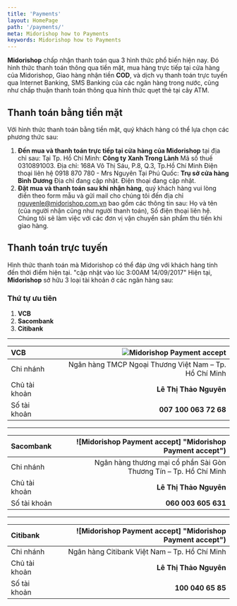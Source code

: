 ```yaml
---
title: 'Payments'
layout: HomePage
path: '/payments/'
meta: Midorishop how to Payments
keywords: Midorishop how to Payments
---
```


**Midorishop** chấp nhận thanh toán qua 3 hình thức phổ biến hiện nay. Đó hình thức thanh toán thông qua tiền mặt, mua hàng trực tiếp tại cửa hàng của Midorishop, Giao hàng nhận tiền **COD**, và dịch vụ thanh toán trực tuyến qua Internet Banking, SMS Banking của các ngân hàng trong nước, cũng như chấp thuận thanh toán thông qua hình thức quẹt thẻ tại cây ATM.

## Thanh toán bằng tiền mặt

Với hình thức thanh toán bằng tiền mặt, quý khách hàng có thể lựa chọn các phương thức sau:
1. **Đến mua và thanh toán trực tiếp tại cửa hàng của Midorishop** tại địa chỉ sau:
Tại Tp. Hồ Chí Minh:
**Công ty Xanh Trong Lành**
Mã số thuế 0310891003.
Địa chỉ: 168A Võ Thị Sáu, P.8, Q.3, Tp.Hồ Chí Minh
Điện thoại liên hệ 0918 870 780 - Mrs Nguyên
Tại Phú Quốc:
**Trụ sở cửa hàng Bình Dương**
Địa chỉ đang cập nhật.
Điện thoại đang cập nhật.
2. **Đặt mua và thanh toán sau khi nhận hàng**, quý khách hàng vui lòng điền theo form mẫu và gửi mail cho chúng tôi đến địa chỉ nguyenle@midorishop.com.vn bao gồm các thông tin sau: Họ và tên (của người nhận cũng như người thanh toán), Số điện thoại liên hệ. Chúng tôi sẽ làm việc với các đơn vị vận chuyển sản phẩm thu tiền khi giao hàng.

## Thanh toán trực tuyến

Hình thức thanh toán mà Midorishop có thể đáp ứng với khách hàng tính đến thời điểm hiện tại. "cập nhật vào lúc 3:00AM 14/09/2017"
Hiện tại, **Midorishop** sở hữu 3 loại tài khoản ở các ngân hàng sau:

### Thứ tự ưu tiên

1. **VCB**
2. **Sacombank**
3. **Citibank**


---

| **VCB** |  |  ![Midorishop Payment accept](http://cdn.bakadono.com/assets/img/favicons/bakadono/payment/vietcombank.jpg "Midorishop Payment accept") |
|:-----------|------------:|------------:|
| Chi nhánh       |  |         Ngân hàng TMCP Ngoại Thương Việt Nam – Tp. Hồ Chí Minh |
| Chủ tài khoản     |  |       **Lê Thị Thảo Nguyên** |
| Số tài khoản       |  |         **007 100 063 72 68** |

---

| **Sacombank** |  |  ![Midorishop Payment accept] "Midorishop Payment accept") |
|:-----------|------------:|------------:|
| Chi nhánh       |  |         Ngân hàng thương mại cổ phần Sài Gòn Thương Tín – Tp. Hồ Chí Minh |
| Chủ tài khoản     |  |       **Lê Thị Thảo Nguyên** |
| Số tài khoản       |  |         **060 003  605 631** |

---

| **Citibank** |  |  ![Midorishop Payment accept] "Midorishop Payment accept") |
|:-----------|------------:|------------:|
| Chi nhánh       |  |         Ngân hàng Citibank Việt Nam – Tp. Hồ Chí Minh |
| Chủ tài khoản     |  |       **Lê Thị Thảo Nguyên** |
| Số tài khoản       |  |         **100 040 65 85** |



